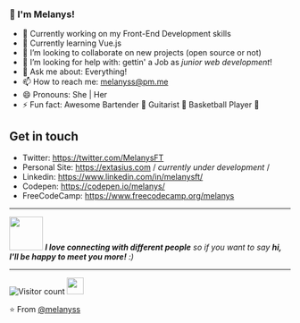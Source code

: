 ### 👋 I'm Melanys!

<!--
**melanyss/melanyss** is a ✨ _special_ ✨ repository because its `README.md` (this file) appears on your GitHub profile.-->

- 🔭 Currently working on my Front-End Development skills
- 🌱 Currently learning Vue.js
- 👯 I’m looking to collaborate on new projects (open source or not)
- 🤔 I’m looking for help with: gettin' a Job as *junior web development*!
- 💬 Ask me about: Everything!
- 📫 How to reach me: melanyss@pm.me
- 😄 Pronouns: She | Her
- ⚡ Fun fact: Awesome Bartender 🍹 Guitarist 🎸 Basketball Player 🏀

## Get in touch

- Twitter: https://twitter.com/MelanysFT
- Personal Site: https://extasius.com / *currently under development* /
- Linkedin: https://www.linkedin.com/in/melanysft/
- Codepen: https://codepen.io/melanys/
- FreeCodeCamp: https://www.freecodecamp.org/melanys 
---

<img src="https://media.giphy.com/media/LnQjpWaON8nhr21vNW/giphy.gif" width="60"> <em><b>I love connecting with different people</b> so if you want to say <b>hi, I'll be happy to meet you more!</b> :)</em>

---
![Visitor count](https://visitor-badge.laobi.icu/badge?page_id=melanyss.melanyss)   <img src="https://media.giphy.com/media/dxn6fRlTIShoeBr69N/giphy.gif" width="30">

<!-- ## Latest Posts (Spanish)
- [🐍 Entornos virtuales en Python usando Pipenv](https://rafnixg.dev/entornos-virtuales-en-python-usando-pipenv/) -->

⭐️ From [@melanyss](https://github.com/melanyss)
